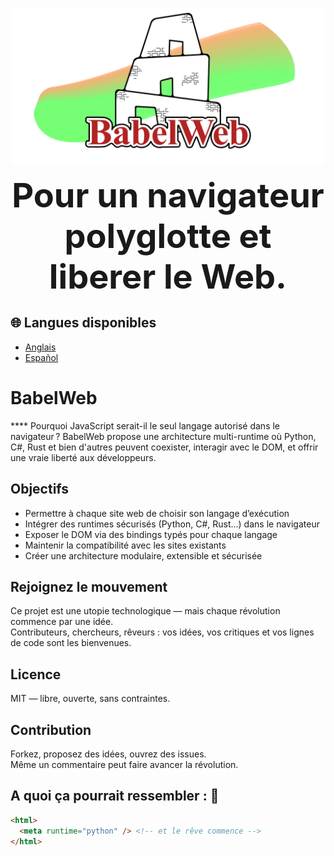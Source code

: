 <p align="center">
  <img src="../banner.svg" alt="Logo BabelWeb" width="500" />
  <p align="center">
    <strong style="font-size: 54px">
      Pour un navigateur polyglotte et liberer le Web.
    </strong>
  </p>
</p>

## 🌐 Langues disponibles
- [Anglais](../README.md)
- [Español](README-es.md)

# BabelWeb
****   Pourquoi JavaScript serait-il le seul langage autorisé dans le navigateur ? BabelWeb propose une architecture multi-runtime où Python, C#, Rust et bien d'autres peuvent coexister, interagir avec le DOM, et offrir une vraie liberté aux développeurs.

## Objectifs

- Permettre à chaque site web de choisir son langage d’exécution
- Intégrer des runtimes sécurisés (Python, C#, Rust…) dans le navigateur
- Exposer le DOM via des bindings typés pour chaque langage
- Maintenir la compatibilité avec les sites existants
- Créer une architecture modulaire, extensible et sécurisée

## Rejoignez le mouvement

Ce projet est une utopie technologique — mais chaque révolution commence par une idée.  
Contributeurs, chercheurs, rêveurs : vos idées, vos critiques et vos lignes de code sont les bienvenues.

## Licence

MIT — libre, ouverte, sans contraintes.

## Contribution

Forkez, proposez des idées, ouvrez des issues.  
Même un commentaire peut faire avancer la révolution.

## A quoi ça pourrait ressembler : :smiling_face_with_three_hearts:
```html
<html>
  <meta runtime="python" /> <!-- et le rêve commence -->
</html>
```
